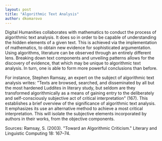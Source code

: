 ```yaml
---
layout: post
title: "Algorithmic Text Analysis"
author: dkomarovo
---
```

Digital Humanities collaborates with mathematics to conduct the process of algorithmic text analysis. It does so in order to
be capable of understanding the hidden elements of a given text. This is achieved via the implementation of mathematics, to obtain 
new evidence for sophisticated argumentation. Using algorithms, literature can be observed through an entirely different lens.
Breaking down text components and unveiling patterns allows for the discovery of evidence, that which may be unique to algorithmic
text analysis. In turn, one is able to form more powerful conclusions than before.

For instance, Stephen Ramsay, an expert on the subject of algorithmic text analysis writes: "Texts are browsed, searched, and 
disseminated by all but the most hardened Luddites in literary study, but seldom are they transformed algorithmically as a means of 
gaining entry to the deliberately and self-consciously subjective act of critical interpretation" (167). This establishes a brief
overview of the significance of algorithmic text analysis. It emphasizes its use an alternative method to achieve a most critical
interpretation. This will isolate the subjective elements incorporated by authors in their works, from the objective components.

Sources:
Ramsay, S. (2003). "Toward an Algorithmic Criticism." Literary and Linguistic Computing 18: 167–74. 

